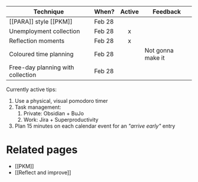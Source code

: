 
| Technique                         | When?  | Active | Feedback          |
| --------------------------------- | ------ |:------:| ----------------- |
| [[PARA]] style [[PKM]]            | Feb 28 |        |                   |
| Unemployment collection           | Feb 28 |   x    |                   |
| Reflection moments                | Feb 28 |   x    |                   |
| Coloured time planning            | Feb 28 |       | Not gonna make it |
| Free-day planning with collection | Feb 28 |        |                   |


Currently active tips:
1. Use a physical, visual pomodoro timer
2. Task management:
    1. Private: Obsidian + BuJo
    2. Work: Jira + Superproductivity
3. Plan 15 minutes on each calendar event for an *"arrive early"* entry




# Related pages
- [[PKM]]
- [[Reflect and improve]]
